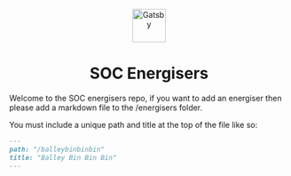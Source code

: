 <p align="center">
  <a href="https://www.gatsbyjs.org">
    <img alt="Gatsby" src="https://res.cloudinary.com/cogcept/image/upload/f_auto,q_auto/soc.com-website/logo.png" width="60" />
  </a>
</p>
<h1 align="center">
  SOC Energisers
</h1>

Welcome to the SOC energisers repo, if you want to add an energiser then please add a markdown file to the /energisers folder.

You must include a unique path and title at the top of the file like so:

```md
---
path: "/balleybinbinbin"
title: "Balley Bin Bin Bin"
---
```

